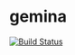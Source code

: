 # gemina
[![Build Status](https://travis-ci.org/globalbioticinteractions/gemina.svg?branch=master)](https://travis-ci.org/globalbioticinteractions/gemina)
